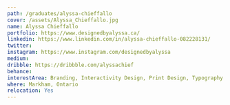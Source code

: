 ```yaml
---
path: /graduates/alyssa-chieffallo
cover: /assets/Alyssa_Chieffallo.jpg
name: Alyssa Chieffallo
portfolio: https://www.designedbyalyssa.ca/
linkedin: https://www.linkedin.com/in/alyssa-chieffallo-082228131/
twitter:
instagram: https://www.instagram.com/designedbyalyssa
medium:
dribble: https://dribbble.com/alyssachief
behance:
interestArea: Branding, Interactivity Design, Print Design, Typography
where: Markham, Ontario
relocation: Yes
---
```


